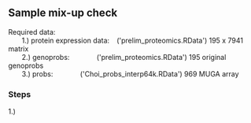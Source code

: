 ## Sample mix-up check

Required data:<br />
&nbsp;&nbsp;&nbsp;&nbsp;&nbsp;&nbsp; 1.) protein expression data: &ensp; ('prelim_proteomics.RData')    195 x 7941 matrix <br />
&nbsp;&nbsp;&nbsp;&nbsp;&nbsp;&nbsp; 2.) genoprobs: &nbsp;&nbsp;&nbsp;&nbsp;&nbsp;&nbsp;&nbsp;&nbsp;&nbsp;&nbsp;&nbsp;&nbsp;            ('prelim_proteomics.RData')    195 original genoprobs <br />
&nbsp;&nbsp;&nbsp;&nbsp;&nbsp;&nbsp; 3.) probs:&nbsp;&nbsp;&nbsp;&nbsp;&nbsp;&nbsp;&nbsp;&nbsp;&nbsp;&nbsp;&nbsp;&nbsp;&nbsp;&nbsp;('Choi_probs_interp64k.RData') 969 MUGA array <br />
    
    
    
  
### Steps

1.) 
